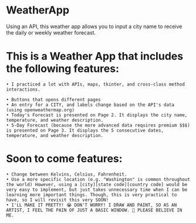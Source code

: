 # WeatherApp
Using an API, this weather app allows you to input a city name to receive the daily or weekly weather forecast.

# This is a Weather App that includes the following features:
    • I practiced a lot with APIs, maps, tkinter, and cross-class method interactions.
    
    • Buttons that opens different pages
    • An entry for a CITY, and labels change based on the API's data (using openweathermap.org)
    • Today's Forecast is presented on Page 2. It displays the city name, temperature, and weather description.
    • 5-Day Forecast (because the more advanced data requires premium $$$) is presented on Page 3. It displays the 5 consecutive dates, temperature, and weather description.
# Soon to come features:
    • Change between Kelvins, Celsius, Fahrenheit.
    • Use a more specific location (e.g. "Washington" is common throughout the world) However, using a [city][state code][country code] would be very easy to implement, but just takes unnecessary time when I can be learning more important things. Though, this is very practical to have, so I will revisit this very SOON!
    • I'LL MAKE IT PRETTY! 😭 DON'T WORRY! I DRAW AND PAINT, SO AS AN ARTIST, I FEEL THE PAIN OF JUST A BASIC WINDOW. 🥹 PLEASE BELIEVE IN ME.
